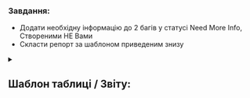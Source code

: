<h3>Завдання:</h3>

- Додати необхідну інформацію до 2 багів у статусі Need More Info, Створеними НЕ Вами
- Скласти репорт за шаблоном приведеним знизу


<details>
    <summary><h2>Шаблон таблиці / Звіту:</h2></summary> 

| ID Дефекту | Назва | Статус | Автор 
| --- | --- | --- | ---
| #4672 | 20191012_14_dnipro_В "Маршруті подорожі" блоку "Мапа" не відображається назва готелю | Done | DmitriiNasonov 
| #4666 | 20191012_14_dnipro_Між блоками "Прев'ю" та "Мапа" відображається назва країни "Ukraine" |  Done | DmitriiNasonov 
  
</details>
